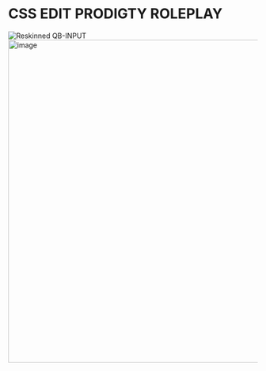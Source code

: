 # CSS EDIT PRODIGTY ROLEPLAY

![Reskinned QB-INPUT](https://iili.io/22yiY0l.png)
<img width="911" height="653" alt="image" src="https://github.com/user-attachments/assets/9546261d-734c-490e-bb64-f18321a10874" />

